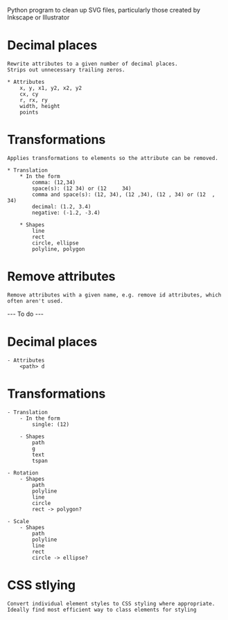 Python program to clean up SVG files, particularly those created by Inkscape or Illustrator

# Decimal places
    Rewrite attributes to a given number of decimal places.
    Strips out unnecessary trailing zeros.
    
    * Attributes
    	x, y, x1, y2, x2, y2
    	cx, cy
    	r, rx, ry
    	width, height
    	points

# Transformations
	Applies transformations to elements so the attribute can be removed.

    * Translation
        * In the form
            comma: (12,34)
            space(s): (12 34) or (12     34)
            comma and space(s): (12, 34), (12 ,34), (12 , 34) or (12  ,   34)
            decimal: (1.2, 3.4)
            negative: (-1.2, -3.4)
            
        * Shapes
            line
            rect
            circle, ellipse
            polyline, polygon
            
# Remove attributes
	Remove attributes with a given name, e.g. remove id attributes, which often aren't used.
    
--- To do ---

# Decimal places    
    - Attributes
    	<path> d

# Transformations

    - Translation
        - In the form
            single: (12)
    
        - Shapes
            path
            g
            text
            tspan
            
    - Rotation
        - Shapes
            path
            polyline
            line
            circle
            rect -> polygon?
            
    - Scale
        - Shapes
            path
            polyline
            line
            rect
            circle -> ellipse?
            
# CSS stlying
    Convert individual element styles to CSS styling where appropriate.
    Ideally find most efficient way to class elements for styling
